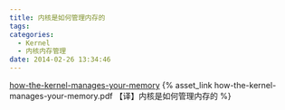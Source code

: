 ```yaml
---
title: 内核是如何管理内存的
tags:
categories:
  - Kernel
  - 内核内存管理
date: 2014-02-26 13:34:46
---
```


[how-the-kernel-manages-your-memory](http://duartes.org/gustavo/blog/post/how-the-kernel-manages-your-memory)
{% asset_link how-the-kernel-manages-your-memory.pdf 【译】内核是如何管理内存的 %}
